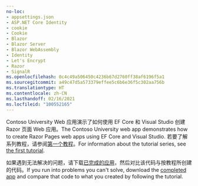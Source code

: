 ```yaml
---
no-loc:
- appsettings.json
- ASP.NET Core Identity
- cookie
- Cookie
- Blazor
- Blazor Server
- Blazor WebAssembly
- Identity
- Let's Encrypt
- Razor
- SignalR
ms.openlocfilehash: 0c4c49a506450c4236b67d2760ff38af6196f5a1
ms.sourcegitcommit: a49c47d5a573379effee5c6b6e36f5c302aa756b
ms.translationtype: HT
ms.contentlocale: zh-CN
ms.lasthandoff: 02/16/2021
ms.locfileid: "100552165"
---
```

<span data-ttu-id="3417f-101">Contoso University Web 应用演示了如何使用 EF Core 和 Visual Studio 创建 Razor 页面 Web 应用。</span><span class="sxs-lookup"><span data-stu-id="3417f-101">The Contoso University web app demonstrates how to create Razor Pages web apps using EF Core and Visual Studio.</span></span> <span data-ttu-id="3417f-102">若要了解系列教程，请参阅[第一个教程](xref:data/ef-rp/intro)。</span><span class="sxs-lookup"><span data-stu-id="3417f-102">For information about the tutorial series, see [the first tutorial](xref:data/ef-rp/intro).</span></span>

<span data-ttu-id="3417f-103">如果遇到无法解决的问题，请下载[已完成的应用](https://github.com/dotnet/AspNetCore.Docs/tree/master/aspnetcore/data/ef-rp/intro/samples)，然后对比该代码与按教程所创建的代码。</span><span class="sxs-lookup"><span data-stu-id="3417f-103">If you run into problems you can't solve, download the [completed app](https://github.com/dotnet/AspNetCore.Docs/tree/master/aspnetcore/data/ef-rp/intro/samples) and compare that code to what you created by following the tutorial.</span></span>
